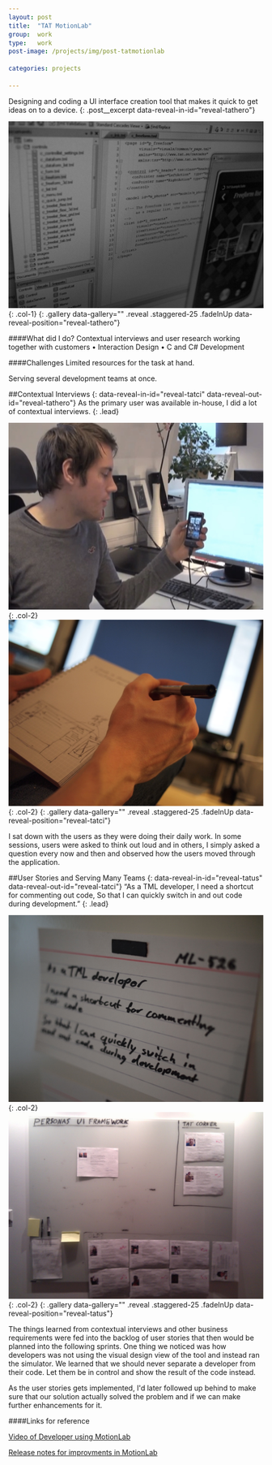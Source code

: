 ```yaml
---
layout: post
title:  "TAT MotionLab"
group:	work
type: 	work
post-image: /projects/img/post-tatmotionlab

categories: projects

---
```

Designing and coding a UI interface creation tool that makes it quick to get ideas on to a device.
{: .post__excerpt data-reveal-in-id="reveal-tathero"}

[![MotionLab UI](/projects/img/post-tatmotionlab-lg.jpg)](/projects/img/post-tatmotionlab-lg@2x.jpg){: .col-1}
{: .gallery data-gallery="" .reveal .staggered-25 .fadeInUp data-reveal-position="reveal-tathero"}

####What did I do?
Contextual interviews and user research working together with customers • Interaction Design • C and C# Development

####Challenges
Limited resources for the task at hand.

Serving several development teams at once.

##Contextual Interviews
{: data-reveal-in-id="reveal-tatci" data-reveal-out-id="reveal-tathero"}
As the primary user was available in-house, I did a lot of contextual interviews.
{: .lead}

[![Developer using MotionLab](/projects/img/post-tatmotionlab-img1-lg.jpg)](/projects/img/post-tatmotionlab-img1-lg@2x.jpg){: .col-2}
[![Taking notes during interview](/projects/img/post-tatmotionlab-img2-lg.jpg)](/projects/img/post-tatmotionlab-img2-lg@2x.jpg){: .col-2}
{: .gallery data-gallery="" .reveal .staggered-25 .fadeInUp data-reveal-position="reveal-tatci"}

I sat down with the users as they were doing their daily work. In some sessions, users were asked to think out loud and in others, I simply asked a question every now and then and observed how the users moved through the application.

##User Stories and Serving Many Teams
{: data-reveal-in-id="reveal-tatus" data-reveal-out-id="reveal-tatci"}
“As a TML developer, I need a shortcut for commenting out code, So that I can quickly switch in and out code during development.”
{: .lead}

[![User story on a whiteboard](/projects/img/post-tatmotionlab-img3-lg.jpg)](/projects/img/post-tatmotionlab-img3-lg@2x.jpg){: .col-2}
[![Personas](/projects/img/post-tatmotionlab-img4-lg.jpg)](/projects/img/post-tatmotionlab-img4-lg@2x.jpg){: .col-2}
{: .gallery data-gallery="" .reveal .staggered-25 .fadeInUp data-reveal-position="reveal-tatus"}

The things learned from contextual interviews and other business requirements were fed into the backlog of user stories that then would be planned into the following sprints. One thing we noticed was how developers was not using the visual design view of the tool and instead ran the simulator. We learned that we should never separate a developer from their code. Let them be in control and show the result of the code instead.

As the user stories gets implemented, I'd later followed up behind to make sure that our solution actually solved the problem and if we can make further enhancements for it.


####Links for reference

[Video of Developer using MotionLab][youtubevideo]

[Release notes for improvments in MotionLab][tatblog]

[youtubevideo]: http://www.youtube.com/watch?v=V67cMYjvzo8
[tatblog]: https://web.archive.org/web/20120718023721/http://www.tat.se/blog/tat-cascades-3-8-now-available/
